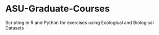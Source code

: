# ASU-Graduate-Courses
Scripting in R and Python for exercises using Ecological and Biological Datasets
